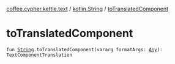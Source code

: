 [coffee.cypher.kettle.text](../index.md) / [kotlin.String](index.md) / [toTranslatedComponent](./to-translated-component.md)

# toTranslatedComponent

`fun `[`String`](https://kotlinlang.org/api/latest/jvm/stdlib/kotlin/-string/index.html)`.toTranslatedComponent(vararg formatArgs: `[`Any`](https://kotlinlang.org/api/latest/jvm/stdlib/kotlin/-any/index.html)`): TextComponentTranslation`
